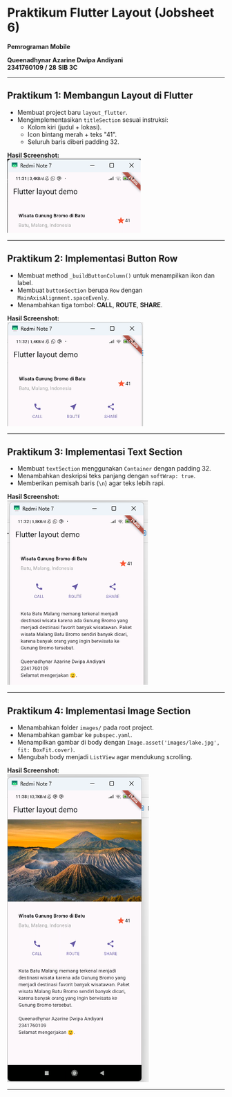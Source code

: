 # Praktikum Flutter Layout (Jobsheet 6)

**Pemrograman Mobile**  

**Queenadhynar Azarine Dwipa Andiyani**  
**2341760109 / 28**
**SIB 3C**  

---

## Praktikum 1: Membangun Layout di Flutter
- Membuat project baru `layout_flutter`.
- Mengimplementasikan `titleSection` sesuai instruksi:
  - Kolom kiri (judul + lokasi).
  - Icon bintang merah + teks "41".
  - Seluruh baris diberi padding 32.

**Hasil Screenshot:**  
![Praktikum 1](screenshot/1.png)

---

## Praktikum 2: Implementasi Button Row
- Membuat method `_buildButtonColumn()` untuk menampilkan ikon dan label.
- Membuat `buttonSection` berupa `Row` dengan `MainAxisAlignment.spaceEvenly`.
- Menambahkan tiga tombol: **CALL**, **ROUTE**, **SHARE**.

**Hasil Screenshot:**  
![Praktikum 2](screenshot/2.png)

---

## Praktikum 3: Implementasi Text Section
- Membuat `textSection` menggunakan `Container` dengan padding 32.
- Menambahkan deskripsi teks panjang dengan `softWrap: true`.
- Memberikan pemisah baris (`\n`) agar teks lebih rapi.

**Hasil Screenshot:**  
![Praktikum 3](screenshot/3.png)

---

## Praktikum 4: Implementasi Image Section
- Menambahkan folder `images/` pada root project.
- Menambahkan gambar ke `pubspec.yaml`.
- Menampilkan gambar di body dengan `Image.asset('images/lake.jpg', fit: BoxFit.cover)`.
- Mengubah body menjadi `ListView` agar mendukung scrolling.

**Hasil Screenshot:**  
![Praktikum 4](screenshot/4.png)

---


